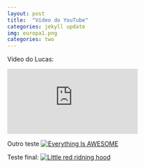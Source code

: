 ```yaml
---
layout: post
title:  "Vídeo do YouTube"
categories: jekyll update
img: europa1.png
categories: two
---
```


Vídeo do Lucas:

<iframe src="http://www.youtube.com/embed/6pCdn4i0uBg" frameborder="0" allowfullscreen="allowfullscreen"> </iframe>

Outro teste
[![Everything Is AWESOME](http://img.youtube.com/vi/StTqXEQ2l-Y/0.jpg)](https://www.youtube.com/watch?v=StTqXEQ2l-Y "Everything Is AWESOME")

Teste final:
[![Little red ridning hood](http://i.imgur.com/7YTMFQp.png)](https://vimeo.com/3514904 "Little red riding hood - Click to Watch!")





